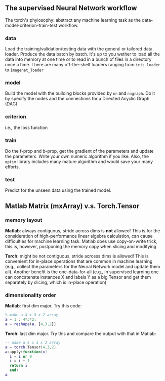 ## The supervised Neural Network workflow
The torch's phylosophy: abstract any machine learning task as the data-model-criterion-train-test workflow.

### data
Load the training/validation/testing data with the general or tailored data loader. 
Produce the data batch by batch.
It's up to you wether to load all the data into memory at one time or to read in a bunch of files in a directory once a time.
There are many off-the-shelf loaders ranging from `iris_loader` to `imagenet_loader`

### model
Build the model with the building blocks provided by `nn` and `nngraph`. 
Do it by specify the nodes and the connections for a Directed Acyclic Graph (DAG)

### criterion
i.e., the loss function

### train
Do the f-prop and b-prop, get the gradient of the parameters and update the parameters.
Write your own numeric algorithm if you like. Also, the `optim` library includes many mature algorithm and would save your many efforts.

### test
Predict for the unseen data using the trained model.

## Matlab Matrix (mxArray) v.s. Torch.Tensor

### memory layout
**Matlab**: always contiguous, stride across dims is **not** allowed! This is for the consideration of high-performance linear algebra calculation, can cause difficulties for machine learning task. Matlab does use copy-on-write trick, this is, however, postponing the memory copy when slicing and modifying.

**Torch**: might be not contiguous, stride acrosss dims is allowed! This is convenient for in-place operations that are common in machine learning (e.g., collect the parameters for the Neural Network model and update them all). Another benefit is the one-data-for-all (e.g., in supervised learning one can concatenate instances X and labels Y as a big Tensor and get them separately by slicing, which is in-place operation)

### dimensionality order
**Matlab**: first dim major. Try this code:
``` Matlab
% make a 4 x 3 x 2 array
a = 1 : 4*3*2;
a = reshape(a, [4,3,2])
```

**Torch**: last dim major. Try this and compare the output with that in Matlab:
``` Lua
-- make a 4 x 3 x 2 array
a = torch.Tensor(4,3,2)
a:apply(function(x)
  i = i or 0
  i = i + 1
  return i
  end)
a
```
